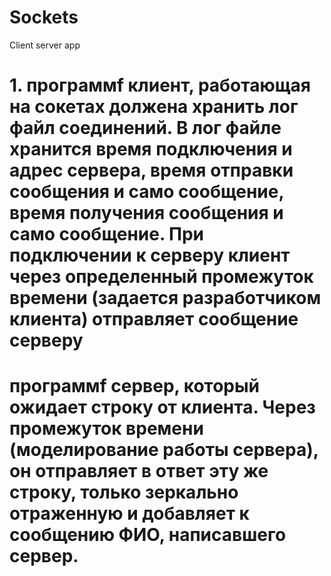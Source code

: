 # Sockets
Client server app
# 1. программf клиент, работающая на сокетах  должена хранить лог файл соединений. В лог файле хранится время подключения и адрес сервера, время отправки сообщения и само сообщение, время получения сообщения и само сообщение. При подключении к серверу клиент через определенный промежуток времени (задается разработчиком клиента) отправляет сообщение серверу
# программf сервер, который ожидает строку от клиента. Через промежуток времени (моделирование работы сервера), он отправляет в ответ эту же строку, только зеркально отраженную и добавляет к сообщению ФИО, написавшего сервер.